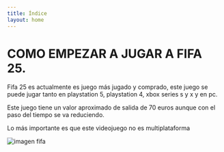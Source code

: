 ```yaml
---
title: Índice
layout: home
---
```


# **COMO EMPEZAR A JUGAR A FIFA 25**.

Fifa 25 es actualmente es juego más jugado y comprado, este juego se puede jugar tanto en playstation 5, playstation 4, xbox series s y x y en pc.

Este juego tiene un valor aproximado de salida de 70 euros aunque con el paso del tiempo se va reduciendo. 

Lo más importante es que este videojuego no es multiplataforma

![ imagen fifa ](https://pbs.twimg.com/media/GSOBKYWW0AAhxHN.jpg)

